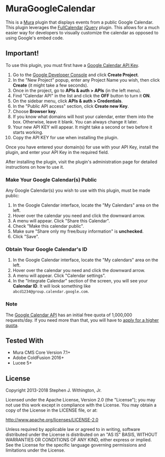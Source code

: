 # MuraGoogleCalendar

This is a [Mura](http://getmura.com) plugin that displays events from a public Google Calendar. This plugin leverages the [FullCalendar](http://fullcalendar.io) [jQuery](http://jquery.com) plugin. This allows for a much easier way for developers to visually customize the calendar as opposed to using Google's embed code.

## Important!
To use this plugin, you must first have a [Google Calendar API Key](https://console.developers.google.com/project).

  1. Go to the [Google Developer Console](https://console.developers.google.com/project) and click **Create Project**.
  2. In the "New Project" popup, enter any Project Name you wish, then click **Create** (it might take a few seconds).
  3. Once in the project, go to **APIs & auth > APIs** (in the left menu).
  4. Find "Calendar API" in the list and click the **OFF** button to turn it **ON**.
  5. On the sidebar menu, click **APIs & auth > Credentials**.
  6. In the "Public API access" section, click **Create new Key**.
  7. Choose **Browser key**.
  8. If you know what domains will host your calendar, enter them into the box. Otherwise, leave it blank. You can always change it later.
  9. Your new API KEY will appear. It might take a second or two before it starts working.
  10. Copy the API KEY for use when installing the plugin.

Once you have entered your domain(s) for use with your API Key, install the plugin, and enter your API Key in the required field.

After installing the plugin, visit the plugin's administration page for detailed instructions on how to use it.

### Make Your Google Calendar(s) Public
Any Google Calendar(s) you wish to use with this plugin, must be made public:

  1. In the Google Calendar interface, locate the "My Calendars" area on the left.
  2. Hover over the calendar you need and click the downward arrow.
  3. A menu will appear. Click "Share this Calendar".
  4. Check "Make this calendar public".
  5. Make sure "Share only my free/busy information" is **unchecked**.
  6. Click "Save".

### Obtain Your Google Calendar's ID

  1. In the Google Calendar interface, locate the "My calendars" area on the left.
  2. Hover over the calendar you need and click the downward arrow.
  3. A menu will appear. Click "Calendar settings".
  4. In the "Integrate Calendar" section of the screen, you will see your **Calendar ID**. It will look something like `abcd1234@group.calendar.google.com`.

### Note
The [Google Calendar API](https://console.developers.google.com/project) has an initial free quota of 1,000,000 requests/day. If you need more than that, you will have to [apply for a higher quota](https://support.google.com/code/contact/calendar_api_quota).

## Tested With
* Mura CMS Core Version 7.1+
* Adobe ColdFusion 2016+
* Lucee 5+

## License
Copyright 2013-2018 Stephen J. Withington, Jr.

Licensed under the Apache License, Version 2.0 (the "License"); you may not use this work except in compliance with the License. You may obtain a copy of the License in the LICENSE file, or at:

http://www.apache.org/licenses/LICENSE-2.0

Unless required by applicable law or agreed to in writing, software distributed under the License is distributed on an "AS IS" BASIS, WITHOUT WARRANTIES OR CONDITIONS OF ANY KIND, either express or implied. See the License for the specific language governing permissions and limitations under the License.